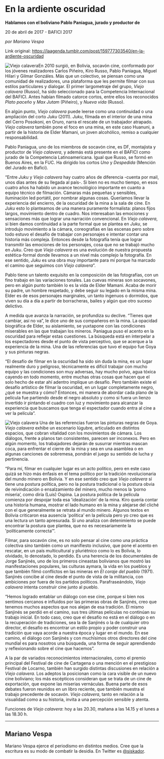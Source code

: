 # En la ardiente oscuridad

**Hablamos con el boliviano Pablo Paniagua, jurado y productor de**

20 de abril de 2017 - BAFICI 2017

_por Mariano Vespa_

Link original: https://laagenda.tumblr.com/post/159777303540/en-la-ardiente-oscuridad

![Viejo calavera](https://64.media.tumblr.com/eeb4dd8fc54698c3f7801505ee60802f/tumblr_inline_pk0w6j2tc01t6q87u_500.jpg)En 2010 surgió, en Bolivia, socavón cine, conformado por los jóvenes realizadores Carlos Piñeiro, Kiro Russo, Pablo Paniagua, Miguel Hilari y Gilmar Gonzáles. Más que un colectivo, se piensan como una comunidad de realizadores, una plataforma que les permite filmar con sus estilos particulares y dialogar. El primer largometraje del grupo, *Viejo calavera* (Russo), ha sido seleccionado para la Competencia Internacional del BAFICI. Antes habían filmado catorce cortos, entre ellos los reconocidos *Plato paceño* y *Max Jutam* (Piñeiro), y *Nueva vida* (Russo).

En algún punto, *Viejo calavera* puede leerse como una continuidad o una ampliación del corto *Juku* (2011). *Juku*, filmada en el interior de una mina del Cerro Posokoni, en Oruro, narra el rescate de un trabajador atrapado. *Viejo calavera* también pone el foco en una mina, en este caso Huanuni, a partir de la historia de Elder Mamani, un joven alcohólico, remiso a cualquier responsabilidad.

Pablo Paniagua, uno de los miembros de socavón cine, es DF, montajista y productor de *Viejo calavera*, y además está presente en el BAFICI como jurado de la Competencia Latinoamericana. Igual que Russo, se formó en Buenos Aires, en la FUC. Ha dirigido los cortos *Uno* y *Despedida* (Mención del Jurado en Bafici).

“Entre *Juku* y *Viejo calavera* hay cuatro años de diferencia -cuenta por mail, unos días antes de su llegada al país-. Si bien no es mucho tiempo, en esos cuatro años ha habido un avance tecnológico importante en cuanto a equipo técnico de filmación. Cámaras más pequeñas y sensibles, iluminación led portátil, por nombrar algunas cosas. Queríamos llevar la experiencia del encierro, de la oscuridad de la mina a la sala de cine. En *Juku* esto lo planteamos de una manera puramente formalista: planos fijos largos, movimiento dentro de cuadro. Nos interesaban las emociones y sensaciones más que lograr una narración convencional. En *Viejo calavera*, si bien damos continuidad a la parte formal que se plantea en *Juku*, se introdujo movimiento a la cámara, coreografías en las escenas pero sobre todo estuvo el desafío de trabajar con personajes e intentar contar una historia más compleja. Entonces desde la fotografía tenía que lograr transmitir las emociones de los personajes, cosa que no se trabajó mucho en *Juku*. Creo que *Viejo calavera* es una evolución de nuestra propuesta estética-formal donde llevamos a un nivel más complejo la fotografía. En ese sentido, *Juku* es una obra muy importante para mí porque ha marcado el camino que seguimos con *Viejo calavera*”.

Pablo tiene un talento exquisito en la composición de las fotografías, con un fino trabajo en las variaciones tonales. Las cuevas mineras son socavones, pero en algún punto también lo es la vida de Elder Mamani. Acaba de morir su padre, un hombre respetado, y debe seguir su legado en la misma mina. Elder es de esos personajes marginales, un tanto ingenuos o dormidos, que viven su día a día a partir de borracheras, bailes y algún que otro suceso delictivo.

A medida que avanza la narración, se profundiza su declive. “Tienes que cambiar, así no va”, le dice uno de sus compañeros en la mina. La opacidad biográfica de Elder, su aislamiento, se yuxtapone con las condiciones miserables en las que trabajan los mineros. Paniagua puso el acento en la oscuridad para reflejar estas cuestiones. La búsqueda está en interpelar a los espectadores desde el punto de vista perceptivo, que se acerque a la experiencia de la mina. Una de las referencias que tuvo el equipo fue Goya y sus pinturas negras.

“El desafío de filmar en la oscuridad ha sido sin duda la mina, es un lugar realmente duro y peligroso, técnicamente es difícil trabajar con mucho equipo y las condiciones son muy adversas, hay mucho polvo, agua tóxica cayendo en todo momento, entre muchas otras cosas que hacen que el solo hecho de estar ahí adentro implique un desafío. Pero también existe el desafío artístico de filmar la oscuridad, en un lugar completamente negro, ¿qué se muestra y cómo? Entonces, mi manera de abordar cada plano de la película fue partiendo desde el negro absoluto y como si fuera un lienzo invertido ir pintando el cuadro con luz y movimiento para alcanzar la experiencia que buscamos que tenga el espectador cuando entra al cine a ver la película”.

![Viejo calavera](https://64.media.tumblr.com/14d4788c89250ab4c88661f29362f911/tumblr_inline_pk0w6jIrva1t6q87u_500.jpg) Una de las referencias fueron las pinturas negras de Goya. *Viejo calavera* exhibe un escenario lúgubre, articulado en distintos espacios, que cobran vitalidad con los movimientos de cámara. Los diálogos, frente a planos tan consistentes, parecen ser inconexos. Pero en algún momento, los trabajadores dejarán de susurrar mientras mascan coca, para enfrentar el cierre de la mina y sea en una asamblea o en algunas canciones de sobremesa, pondrán el juego su sentido de lucha y pertinencia.

“Para mí, filmar en cualquier lugar es un acto político, pero en este caso quizá se hizo más énfasis en el tema político por la tradición revolucionaria del mundo minero en Bolivia. Y en ese sentido creo que *Viejo calavera* sí tiene una postura política, pero no la postura tradicional o la postura obvia de reivindicación o ensalzamiento del minero, mucho menos la ‘porno miseria’, como diría (Luis) Ospina. La postura política de la película comienza por despojar toda esa 'idealización’ de la mina. Kiro quería contar una historia humana, mostrar el lado humano en la mina y alejarse del cliché con el que generalmente se retrata al mundo minero. Algunos textos en Bolivia criticaron esa ausencia 'política’ en la película pero yo creo que es una lectura un tanto apresurada. Si uno analiza con detenimiento se puede encontrar la postura que plantea, que no es necesariamente la 'políticamente correcta’”.

Filmar, para socavón cine, es no solo pensar al cine como una práctica colectiva sino también como un manifiesto inclusivo, que pone el acento en rescatar, en un país multicultural y pluriétnico como lo es Bolivia, lo olvidado, lo denostado, lo perdido. Es una herencia de los documentales de Jorge Sanjinés, uno de los primeros cineastas bolivianos que mostró las manifestaciones populares, las culturas aymara, la vida en los pueblos y que también filmó conflictos en las mineras en *El coraje del pueblo* (1971). Sanjinés concibe al cine desde el punto de vista de la militancia, con ambiciones por fuera de los partidos políticos. Parafraseándolo, *Viejo calavera* intenta construir cine junto al pueblo.

“Hemos logrado entablar un diálogo con ese cine, porque si bien nos sentimos cercanos e influidos por las primeras obras de Sanjinés, creo que tenemos muchos aspectos que nos alejan de esa tradición. El mismo Sanjinés se perdió en el camino, sus tres últimas películas no continúan su trabajo inicial. En todo caso, creo que el desafío no está en el diálogo o en la recuperación de tradiciones, sea la de Sanjinés o la de cualquier otro director, el desafío es encontrar un estilo propio y poder construir una tradición que vaya acorde a nuestra época y lugar en el mundo. En ese camino, el diálogo con Sanjinés y con muchísimos otros directores del cine mundial es para nosotros una búsqueda, una forma de seguir aprendiendo y reflexionando sobre el cine que hacemos”.

A la par de variados reconocimientos internacionales, como el premio principal del Festival de cine de Cartagena o una mención en el prestigioso Festival de Locarno, también han surgido distintas discusiones en relación a *Viejo calavera*. Los adeptos la posicionan como la cara visible de un nuevo cine boliviano; los más escépticos consideran que se trata de un cine de exportación, que expone las miserias vernáculas. Buena parte de esos debates fueron reunidos en un libro reciente, que también muestra el trabajo precedente de socavón. *Viejo calavera*, tanto en relación a la visualidad como a su historia, invita a una percepción sensible y atenta.

  


Funciones de *Viejo calavera*: hoy a las 20.30, mañana a las 14.15 y el lunes a las 18.30 h.

  




---

 Mariano Vespa
--------------

 Mariano Vespa ejerce el periodismo en distintos medios. Cree que la escritura es su modo de combatir la desidia. En Twitter es [@siskador](https://twitter.com/siskador). 


